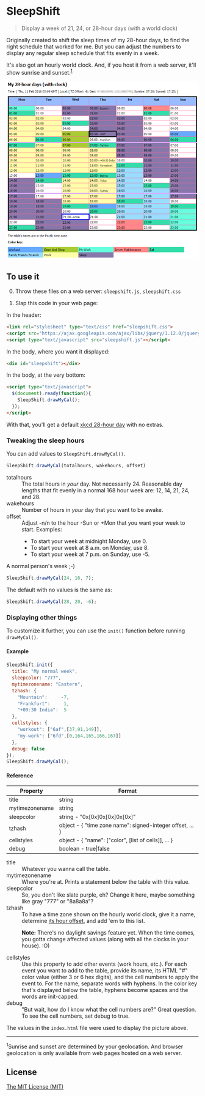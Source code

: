 # SleepShift

> Display a week of 21, 24, or 28-hour days (with a world clock)

Originally created to shift the sleep times of my 28-hour days, to find
the right schedule that worked for me. But you can adjust the numbers to
display any regular sleep schedule that fits evenly in a week.

It's also got an hourly world clock. And, if you host it from a web server,
it'll show sunrise and sunset.<sup><a href="#sup1">1</a></sup>

![picture of the sleepshift calendar](sleepshift.png)

## To use it

0. Throw these files on a web server: `sleepshift.js`, `sleepshift.css`

0. Slap this code in your web page:

  In the header:
  ```html
  <link rel="stylesheet" type="text/css" href="sleepshift.css">
  <script src="https://ajax.googleapis.com/ajax/libs/jquery/1.12.0/jquery.min.js"></script>
  <script type="text/javascript" src="sleepshift.js"></script>
  ```

  In the body, where you want it displayed:
  ```html
  <div id="sleepshift"></div>
  ```

  In the body, at the very bottom:
  ```html
  <script type="text/javascript">
    $(document).ready(function(){
      SleepShift.drawMyCal();
    });
  </script>
  ```
With that, you'll get a default [xkcd 28-hour day][xkcd] with no extras.

### Tweaking the sleep hours

You can add values to `SleepShift.drawMyCal()`.
```javascript
SleepShift.drawMyCal(totalhours, wakehours, offset)
```

<dl>
  <dt>totalhours</dt>
  <dd>The total hours in <i>your</i> day. Not necessarily 24.
  Reasonable day lengths that fit evenly in a normal 168 hour week are:
  12, 14, 21, 24, and 28.</dd>
  
  <dt>wakehours</dt>
  <dd>Number of hours in <i>your</i> day that you want to be awake.</dd>

  <dt>offset</dt>
  <dd>Adjust -n/n to the hour -Sun or +Mon that you want your
  week to start. Examples:
  <ul><li>To start your week at midnight Monday, use 0.</li>
      <li>To start your week at 8 a.m. on Monday, use 8.</li>
      <li>To start your week at 7 p.m. on Sunday, use -5.</li>
  </ul></dd>
</dl>

A normal person's week ;-)
```javascript
SleepShift.drawMyCal(24, 16, 7);
```

The default with no values is the same as:
```javascript
SleepShift.drawMyCal(28, 20, -6);
```

### Displaying other things

To customize it further, you can use the `init()` function before running
`drawMyCal()`.

#### Example

```javascript
SleepShift.init({
  title: "My normal week",
  sleepcolor: "777",
  mytimezonename: "Eastern",
  tzhash: {
    "Mountain":     -7,
    "Frankfurt":     1,
    "+00:30 India":  5
  },
  cellstyles: {
    "workout": ["6af",[37,91,149]],
    "my-work": ["6fd",[0,164,165,166,167]]
  },
  debug: false
});
SleepShift.drawMyCal();
```

#### Reference

|    Property    |                      Format                               |
| -------------- | --------------------------------------------------------- |
| title          | string                                                    |
| mytimezonename | string                                                    |
| sleepcolor     | string - "0x[0x]0x[0x]0x[0x]"                             |
| tzhash         | object - { "time zone name": signed-integer offset, ... } | 
| cellstyles     | object - { "name": ["color", [list of cells]], ... }      |
| debug          | boolean - true\|false                                     |

<dl>
  <dt>title</dt>
  <dd>Whatever you wanna call the table.</dd>
  <dt>mytimezonename</dt>
  <dd>Where you're at. Prints a statement below the table with this value.</dd>
  <dt>sleepcolor</dt>
  <dd>So, you don't like slate purple, eh? Change it here, maybe something like
  gray "777" or "8a8a8a"?</dd>
  <dt>tzhash</dt>
  <dd>To have a time zone shown on the hourly world clock, give it a name,
  determine <a href="https://en.wikipedia.org/wiki/List_of_tz_database_time_zones">its
  hour offset</a>, and add 'em to this list.
  <p><b>Note:</b> There's no daylight savings feature yet. When the time comes,
  you gotta change affected values (along with all the clocks in your house).
  :O)</p></dd>
  <dt>cellstyles</dt>
  <dd>Use this property to add other events (work hours, etc.).
  For each event you want to add to the table, provide its name, its HTML
  "#" color value (either 3 or 6 hex digits), and the cell numbers to apply
  the event to. For the name, separate words with hyphens. In the color key
  that's displayed below the table, hyphens become spaces and the words are
  init-capped.</dd>
  <dt>debug</dt>
  <dd>"But wait, how do I know what the cell numbers are?" Great question.
  To see the cell numbers, set debug to true.</dd>
</dl>

The values in the `index.html` file were used to display the picture above.

---
<a name="sup1"></a><sup>1</sup>Sunrise and sunset are determined by your geolocation.
And browser geolocation is only available from web pages hosted on a web server.

## License

[The MIT License (MIT)][lic]


[xkcd]: https://xkcd.com/320/
[lic]: LICENSE
